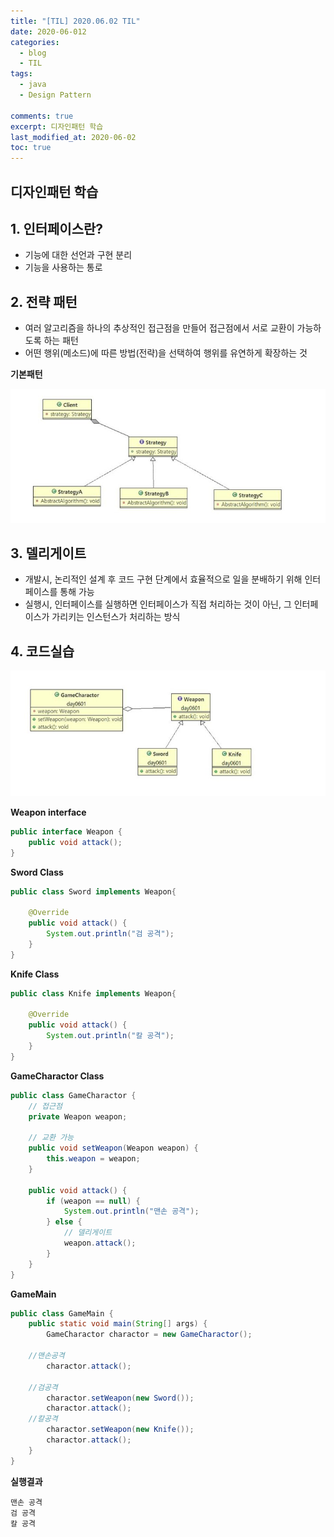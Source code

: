 ```yaml
---
title: "[TIL] 2020.06.02 TIL"
date: 2020-06-012
categories:
  - blog
  - TIL
tags:
  - java
  - Design Pattern

comments: true
excerpt: 디자인패턴 학습
last_modified_at: 2020-06-02
toc: true
---
```


## 디자인패턴 학습

## 1. 인터페이스란?
- 기능에 대한 선언과 구현 분리
- 기능을 사용하는 통로

## 2. 전략 패턴
- 여러 알고리즘을 하나의 추상적인 접근점을 만들어 접근점에서 서로 교환이 가능하도록 하는 패턴
- 어떤 행위(메소드)에 따른 방법(전략)을 선택하여 행위를 유연하게 확장하는 것

**기본패턴**

![스트레티지 패턴](\assets\images\designpattern\StrategyPattern.cld.jpg)

## 3. 델리게이트
- 개발시, 논리적인 설계 후 코드 구현 단계에서 효율적으로 일을 분배하기 위해 인터페이스를 통해 가능
- 실행시, 인터페이스를 실행하면 인터페이스가 직접 처리하는 것이 아닌, 그 인터페이스가 가리키는 인스턴스가 처리하는 방식


## 4. 코드실습

![스트레티지 패턴](\assets\images\designpattern\StrategyPattern2.cld.jpg)

**Weapon interface**

```java
public interface Weapon {
	public void attack();
}
```


**Sword Class**

```java
public class Sword implements Weapon{
	
	@Override
	public void attack() {
		System.out.println("검 공격");
	}
}
```

**Knife Class**
```java
public class Knife implements Weapon{
	
	@Override
	public void attack() {
		System.out.println("칼 공격");
	}
}
```


**GameCharactor Class**

```java
public class GameCharactor {
	// 접근점
	private Weapon weapon;

	// 교환 가능
	public void setWeapon(Weapon weapon) {
		this.weapon = weapon;
	}

	public void attack() {
		if (weapon == null) {
			System.out.println("맨손 공격");
		} else {
			// 델리게이트
			weapon.attack();
		}
	}
}
```

**GameMain**

```java
public class GameMain {
	public static void main(String[] args) {
		GameCharactor charactor = new GameCharactor();
		
    //맨손공격
		charactor.attack();

    //검공격
		charactor.setWeapon(new Sword());
		charactor.attack();
    //칼공격
		charactor.setWeapon(new Knife());
		charactor.attack();
	}
}
```

**실행결과**
```
맨손 공격
검 공격
칼 공격
```